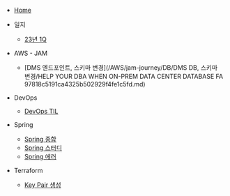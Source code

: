 * [Home](/README.md)
* 일지
    * [23년 1Q](/Retrospect/23%EB%85%84-1Q.md)


* AWS - JAM
    * [DMS 엔드포인트, 스키마 변경](/AWS/jam-journey/DB/DMS DB, 스키마 변경/HELP YOUR DBA WHEN ON-PREM DATA CENTER DATABASE FA 97818c5191ca4325b502929f4fe1c5fd.md)

* DevOps
	* [DevOps TIL](/DevOps/devops-til.md)

* Spring
    * [Spring 종합](/Spring/spring.md)
    * [Spring 스터디](/Spring/spring-study.md)
    * [Spring 에러](/Spring/spring-error.md)

* Terraform
    * [Key Pair 생성](/Terraform/key-pair.md)



<!--stackedit_data:
eyJoaXN0b3J5IjpbLTk5NzI2NjE0OF19
-->